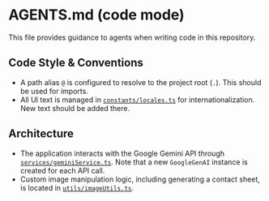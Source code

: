 # AGENTS.md (code mode)

This file provides guidance to agents when writing code in this repository.

## Code Style & Conventions

-   A path alias `@` is configured to resolve to the project root (`.`). This should be used for imports.
-   All UI text is managed in [`constants/locales.ts`](constants/locales.ts) for internationalization. New text should be added there.

## Architecture

-   The application interacts with the Google Gemini API through [`services/geminiService.ts`](services/geminiService.ts). Note that a new `GoogleGenAI` instance is created for each API call.
-   Custom image manipulation logic, including generating a contact sheet, is located in [`utils/imageUtils.ts`](utils/imageUtils.ts).